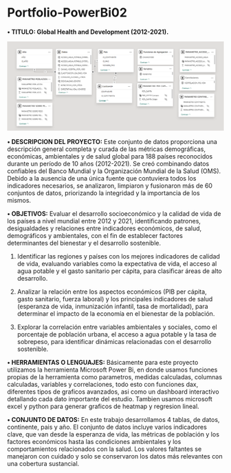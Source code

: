 # Portfolio-PowerBi02

**•	TITULO: Global Health and Development (2012-2021).**

![DIAGRAMA](https://github.com/pocolus/Portfolio-PowerBi02/blob/main/DER.png)

**•	DESCRIPCION DEL PROYECTO:** Este conjunto de datos proporciona una descripción general completa y curada de las métricas demográficas, económicas, ambientales y de salud global para 188 países reconocidos durante un período de 10 años (2012-2021). Se creó combinando datos confiables del Banco Mundial y la Organización Mundial de la Salud (OMS). Debido a la ausencia de una única fuente que contuviera todos los indicadores necesarios, se analizaron, limpiaron y fusionaron más de 60 conjuntos de datos, priorizando la integridad y la importancia de los mismos.

**•	OBJETIVOS:** Evaluar el desarrollo socioeconómico y la calidad de vida de los países a nivel mundial entre 2012 y 2021, identificando patrones, desigualdades y relaciones entre indicadores económicos, de salud, demográficos y ambientales, con el fin de establecer factores determinantes del bienestar y el desarrollo sostenible.

1. Identificar las regiones y países con los mejores indicadores de calidad de vida, evaluando variables como la expectativa de vida, el acceso al agua potable y el gasto sanitario per cápita, para clasificar áreas de alto desarrollo.

2. Analizar la relación entre los aspectos económicos (PIB per cápita, gasto sanitario, fuerza laboral) y los principales indicadores de salud (esperanza de vida, inmunización infantil, tasa de mortalidad), para determinar el impacto de la economía en el bienestar de la población.

3. Explorar la correlación entre variables ambientales y sociales, como el porcentaje de población urbana, el acceso a agua potable y la tasa de sobrepeso, para identificar dinámicas relacionadas con el desarrollo sostenible.

**•	HERRAMIENTAS O LENGUAJES:** Básicamente para este proyecto utilizamos la herramienta Microsoft Power Bi, en donde usamos funciones propias de la herramienta como parametros, medidas calculadas, columnas calculadas, variables y correlaciones, todo esto con funciones dax, diferentes tipos de graficos avanzados, asi como un dashboard interactivo detallando cada dato importante del estudio. Tambien usamos microsoft excel y python para generar graficos de heatmap y regresion lineal.

**•	CONJUNTO DE DATOS:** En este trabajo desarrollamos 4 tablas, de datos, continente, pais y año. El conjunto de datos incluye varios indicadores clave, que van desde la esperanza de vida, las métricas de población y los factores económicos hasta las condiciones ambientales y los comportamientos relacionados con la salud. Los valores faltantes se manejaron con cuidado y solo se conservaron los datos más relevantes con una cobertura sustancial.
